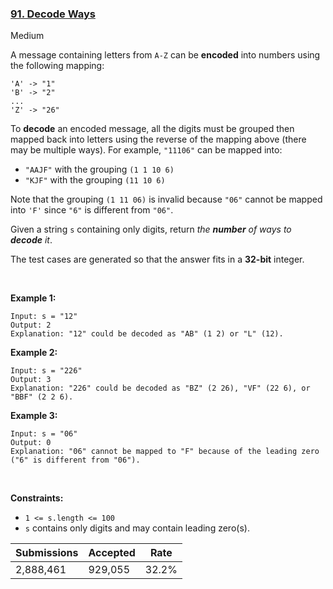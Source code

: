 ### [91. Decode Ways](https://leetcode.com/problems/decode-ways/)

Medium

A message containing letters from `` A-Z `` can be __encoded__ into numbers using the following mapping:

```
'A' -> "1"
'B' -> "2"
...
'Z' -> "26"
```

To __decode__ an encoded message, all the digits must be grouped then mapped back into letters using the reverse of the mapping above (there may be multiple ways). For example, `` "11106" `` can be mapped into:

*   `` "AAJF" `` with the grouping `` (1 1 10 6) ``
*   `` "KJF" `` with the grouping `` (11 10 6) ``

Note that the grouping `` (1 11 06) `` is invalid because `` "06" `` cannot be mapped into `` 'F' `` since `` "6" `` is different from `` "06" ``.

Given a string `` s `` containing only digits, return _the __number__ of ways to __decode__ it_.

The test cases are generated so that the answer fits in a __32-bit__ integer.

 

<strong class="example">Example 1:</strong>

```
Input: s = "12"
Output: 2
Explanation: "12" could be decoded as "AB" (1 2) or "L" (12).
```

<strong class="example">Example 2:</strong>

```
Input: s = "226"
Output: 3
Explanation: "226" could be decoded as "BZ" (2 26), "VF" (22 6), or "BBF" (2 2 6).
```

<strong class="example">Example 3:</strong>

```
Input: s = "06"
Output: 0
Explanation: "06" cannot be mapped to "F" because of the leading zero ("6" is different from "06").
```

 

__Constraints:__

*   `` 1 <= s.length <= 100 ``
*   `` s `` contains only digits and may contain leading zero(s).

| Submissions    | Accepted     | Rate   |
| -------------- | ------------ | ------ |
| 2,888,461 | 929,055 | 32.2% |
